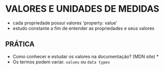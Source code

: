 # VALORES E UNIDADES DE MEDIDAS

* cada propriedade possui valores 'property: value'
* estudo constante a fim de entender as propriedades e seus valores

## PRÁTICA

* Como conhecer e estudar os valores na documentação?
    (MDN site)
    *<color> <length>
* Os termos podem variar. `values` ou `data types`